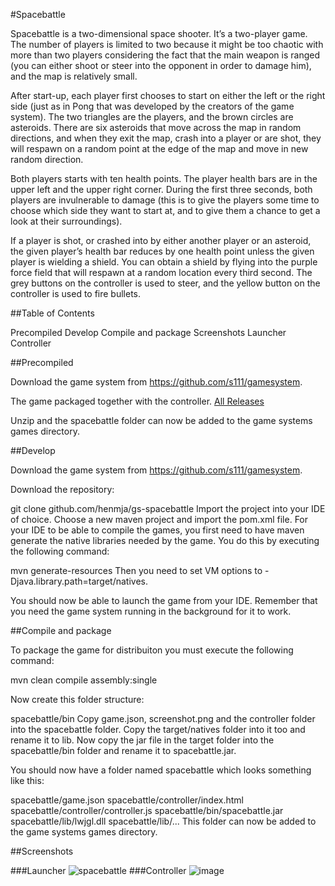 #Spacebattle

Spacebattle is a two-dimensional space shooter. It’s a two-player game. The number of players is limited to two because it might be too chaotic with more than two players considering the fact that the main weapon is ranged (you can either shoot or steer into the opponent in order to damage him), and the map is relatively small.

After start-up, each player first chooses to start on either the left or the right side (just as in Pong that was developed by the creators of the game system). The two triangles are the players, and the brown circles are asteroids. There are six asteroids that move across the map in random directions, and when they exit the map, crash into a player or are shot, they will respawn on a random point at the edge of the map and move in new random direction. 

Both players starts with ten health points. The player health bars are in the upper left and the upper right corner. During the first three seconds, both players are invulnerable to damage (this is to give the players some time to choose which side they want to start at, and to give them a chance to get a look at their surroundings). 

If a player is shot, or crashed into by either another player or an asteroid, the given player’s health bar reduces by one health point unless the given player is wielding a shield. You can obtain a shield by flying into the purple force field that will respawn at a random location every third second.
The grey buttons on the controller is used to steer, and the yellow button on the controller is used to fire bullets.



##Table of Contents

Precompiled
Develop
Compile and package
Screenshots
Launcher
Controller

##Precompiled

Download the game system from https://github.com/s111/gamesystem.

The game packaged together with the controller.
[All Releases](https://github.com/henmja/gs-Spacebattle/releases/tag/Releasev1)

Unzip and the spacebattle folder can now be added to the game systems games directory.

##Develop

Download the game system from https://github.com/s111/gamesystem.

Download the repository:

git clone github.com/henmja/gs-spacebattle
Import the project into your IDE of choice. Choose a new maven project and import the pom.xml file. For your IDE to be able to compile the games, you first need to have maven generate the native libraries needed by the game. You do this by executing the following command:

mvn generate-resources
Then you need to set VM options to -Djava.library.path=target/natives.

You should now be able to launch the game from your IDE. Remember that you need the game system running in the background for it to work.

##Compile and package

To package the game for distribuiton you must execute the following command:

mvn clean compile assembly:single

Now create this folder structure:

spacebattle/bin
Copy game.json, screenshot.png and the controller folder into the spacebattle folder. Copy the target/natives folder into it too and rename it to lib. Now copy the jar file in the target folder into the spacebattle/bin folder and rename it to spacebattle.jar.

You should now have a folder named spacebattle which looks something like this:

spacebattle/game.json
spacebattle/controller/index.html
spacebattle/controller/controller.js
spacebattle/bin/spacebattle.jar
spacebattle/lib/lwjgl.dll
spacebattle/lib/...
This folder can now be added to the game systems games directory.

##Screenshots

###Launcher
![spacebattle](https://cloud.githubusercontent.com/assets/10501925/15156704/8cee5e30-16e8-11e6-8ec9-75016a80b6a5.png)
###Controller
![image](https://cloud.githubusercontent.com/assets/10501925/14319477/a688f810-fc11-11e5-8cdf-cf03239b919a.png)
